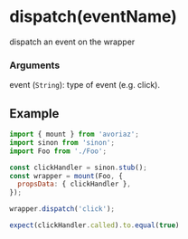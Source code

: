 # dispatch(eventName)

dispatch an event on the wrapper

### Arguments

event (`String`): type of event (e.g. click).

## Example

```js
import { mount } from 'avoriaz';
import sinon from 'sinon';
import Foo from './Foo';

const clickHandler = sinon.stub();
const wrapper = mount(Foo, {
  propsData: { clickHandler },
});

wrapper.dispatch('click');

expect(clickHandler.called).to.equal(true)
```
